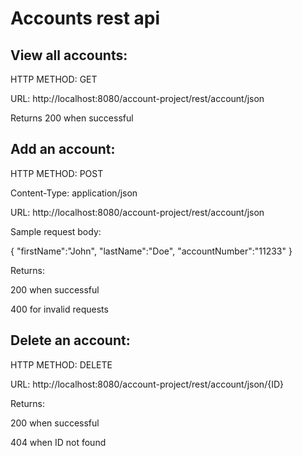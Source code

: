# Accounts rest api


## View all accounts:
HTTP METHOD: GET

URL: http://localhost:8080/account-project/rest/account/json

Returns 200 when successful

## Add an account:
HTTP METHOD: POST

Content-Type: application/json

URL: http://localhost:8080/account-project/rest/account/json

Sample request body:

{
	"firstName":"John",
	"lastName":"Doe",
	"accountNumber":"11233"
}

Returns:

200 when successful

400 for invalid requests

## Delete an account:

HTTP METHOD: DELETE

URL: http://localhost:8080/account-project/rest/account/json/{ID}

Returns:

200 when successful

404 when ID not found
